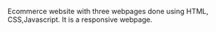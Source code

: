 Ecommerce website with three webpages done using HTML, CSS,Javascript.   It is a responsive webpage.
